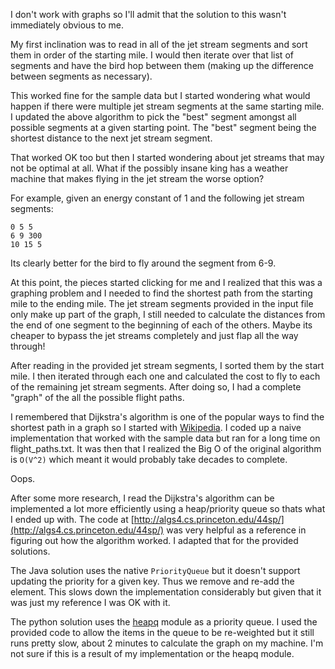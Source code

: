 I don't work with graphs  so I'll admit that the solution to this wasn't immediately obvious to me.

My first inclination was to read in all of the jet stream segments and sort them in order of the starting mile.  I would then iterate over that list of segments and have the bird hop between them (making up the difference between segments as necessary). 

This worked fine for the sample data but I started wondering what would happen if there were multiple jet stream segments at the same starting mile.  I updated the above algorithm to pick the "best" segment amongst all possible segments at a given starting point.  The "best" segment being the shortest distance to the next jet stream segment.

That worked OK too but then I started wondering about jet streams that may not be optimal at all.  What if the possibly insane king has a weather machine that makes flying in the jet stream the worse option?

For example, given an energy constant of 1 and the following jet stream segments:

    0 5 5
    6 9 300
    10 15 5

Its clearly better for the bird to fly around the segment from 6-9.

At this point, the pieces started clicking for me and I realized that this was a graphing problem and I needed to find the shortest path from the starting mile to the ending mile.  The jet stream segments provided in the input file only make up
part of the graph, I still needed to calculate the distances from the end of one segment to the beginning of each of the others.  Maybe its cheaper to bypass the jet streams completely and just flap all the way through!

After reading in the provided jet stream segments, I sorted them by the start mile.  I then iterated through each one and calculated the cost to fly to each of the remaining jet stream segments.  After doing so, I had a complete "graph" of the all the possible flight paths.

I remembered that Dijkstra's algorithm is one of the popular ways to find the shortest path in a graph so I started with [Wikipedia](http://en.wikipedia.org/wiki/Dijkstra%27s_algorithm).  I coded up a naive implementation that worked with the sample data but ran for a long time on flight_paths.txt.
It was then that I realized the Big O of the original algorithm is `O(V^2)` which meant it would probably take decades to complete.

Oops.

After some more research, I read the Dijkstra's algorithm can be implemented a lot more efficiently using a heap/priority queue so thats what I ended up with.  The code at [http://algs4.cs.princeton.edu/44sp/](http://algs4.cs.princeton.edu/44sp/) was very helpful as a reference in figuring out how the algorithm worked.  I adapted that for the provided solutions.

The Java solution uses the native `PriorityQueue` but it doesn't support updating the priority for a given key.  Thus we remove and re-add the element.  This slows down the implementation considerably but given that it was just my reference I was OK with it.

The python solution uses the [heapq](https://docs.python.org/2/library/heapq.html#module-heapq) module as a priority queue.  I used the provided code to allow the items in the queue to be re-weighted but it still runs pretty slow, about 2 minutes to calculate the graph on my machine.  I'm not sure if this is a result of my implementation or the heapq module.



